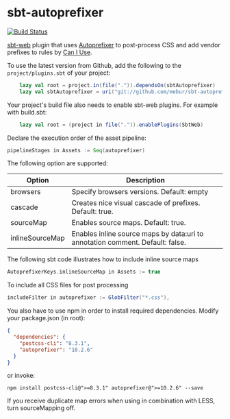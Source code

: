 sbt-autoprefixer
================

[![Build Status](https://api.travis-ci.org/mebur/sbt-autoprefixer-1.png?branch=master)](https://travis-ci.org/mebur/sbt-autoprefixer-1)

[sbt-web](https://github.com/sbt/sbt-web) plugin that uses [Autoprefixer](https://github.com/ai/autoprefixer) to post-process CSS and add vendor prefixes to rules by [Can I Use](http://caniuse.com).

To use the latest version from Github, add the following to the `project/plugins.sbt` of your project:

```scala
    lazy val root = project.in(file(".")).dependsOn(sbtAutoprefixer)
    lazy val sbtAutoprefixer = uri("git://github.com/mebur/sbt-autoprefixer-1")
```

Your project's build file also needs to enable sbt-web plugins. For example with build.sbt:

```scala
    lazy val root = (project in file(".")).enablePlugins(SbtWeb)
```

Declare the execution order of the asset pipeline:
```scala
pipelineStages in Assets := Seq(autoprefixer)
```

The following option are supported:

Option              | Description
--------------------|------------
browsers            | Specify browsers versions. Default: empty
cascade           	| Creates nice visual cascade of prefixes. Default: true.
sourceMap           | Enables source maps. Default: true.
inlineSourceMap     | Enables inline source maps by data:uri to annotation comment. Default: false.
    
The following sbt code illustrates how to include inline source maps 

```scala
AutoprefixerKeys.inlineSourceMap in Assets := true
```

To include all CSS files for post processing

```scala
includeFilter in autoprefixer := GlobFilter("*.css"),
```

You also have to use npm in order to install required dependencies.
Modify your package.json (in root):

```json
{
  "dependencies": {
    "postcss-cli": "8.3.1",
    "autoprefixer": "10.2.6"
  }
}

```
or invoke:
```
npm install postcss-cli@">=8.3.1" autoprefixer@">=10.2.6" --save
```

If you receive duplicate map errors when using in combination with LESS, turn sourceMapping off.
